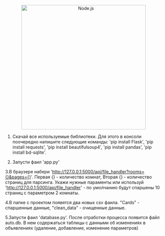 <!--lint disable no-literal-urls-->
<p align="center">
  <a href="https://google.com/">
    <img
      alt="Node.js"
      src="https://encrypted-tbn0.gstatic.com/images?q=tbn%3AANd9GcTA6EqN_dV_KyZQH1WvoM9RRNW30Vzi00IxBA&usqp=CAU"
      width="400"
    />
  </a>
</p>

1. Скачай все используемые библиотеки. Для этого в консоли поочередно напишите следующие команды: 
'pip install Flask', 'pip install requests', 'pip install beautifulsoup4', 'pip install pandas', 'pip install bd-sqlite'.

2. Запусти фаил 'app.py'

3.В браузере набери 'http://127.0.0.1:5000/api/file_handler?rooms={}&pages={}'. Первая {} - количество комнат, Вторая {} - количество страниц для парсинга. Укажи нужные параменты или используй 'http://127.0.0.1:5000/api/file_handler' - по умолчанию будут спаршены 10 страниц с параметром 2 комнаты.

4.В папке с проектом появятся два новых csv фаила. "Cards" - спаршенные данные, "clean_data" - очищенные данные.

5.Запусти фаил 'database.py'. После отработки процесса появится файл auto.db. В нем содержаться таблицы с данными об изменениях в объявлениях (удаление, добавление, изменение параметров)
